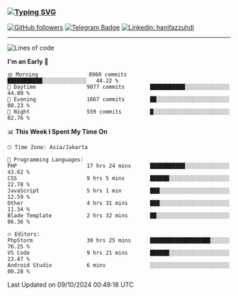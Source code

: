 ### [![Typing SVG](https://readme-typing-svg.herokuapp.com?font=lato&size=22&lines=Hi+There+👋)](https://git.io/typing-svg) 

[![GitHub followers](https://img.shields.io/github/followers/hanifazzuhdi?label=Follow&style=social)](https://github.com/hanifazzuhdi/?tab=follow) 
[![Telegram Badge](https://img.shields.io/badge/-hanif0198-blue?style=social&logo=telegram&link=https://www.t.me/hanif0198/)](https://www.t.me/hanif0198/) 
[![Linkedin: hanifazzuhdi](https://img.shields.io/badge/-hanifazzuhdi-blue?style=flat-square&logo=Linkedin&logoColor=white&link=https://www.linkedin.com/in/hanif-az-zuhdi-69688019b/)](https://www.linkedin.com/in/hanif-az-zuhdi-69688019b/) 

<hr/>

<!--START_SECTION:waka-->
![Lines of code](https://img.shields.io/badge/From%20Hello%20World%20I%27ve%20Written-69.7%20million%20lines%20of%20code-blue)

**I'm an Early 🐤** 

```text
🌞 Morning                8960 commits        ███████████░░░░░░░░░░░░░░   44.22 % 
🌆 Daytime                9077 commits        ███████████░░░░░░░░░░░░░░   44.80 % 
🌃 Evening                1667 commits        ██░░░░░░░░░░░░░░░░░░░░░░░   08.23 % 
🌙 Night                  559 commits         █░░░░░░░░░░░░░░░░░░░░░░░░   02.76 % 
```


📊 **This Week I Spent My Time On** 

```text
🕑︎ Time Zone: Asia/Jakarta

💬 Programming Languages: 
PHP                      17 hrs 24 mins      ███████████░░░░░░░░░░░░░░   43.62 % 
CSS                      9 hrs 5 mins        ██████░░░░░░░░░░░░░░░░░░░   22.78 % 
JavaScript               5 hrs 1 min         ███░░░░░░░░░░░░░░░░░░░░░░   12.59 % 
Other                    4 hrs 31 mins       ███░░░░░░░░░░░░░░░░░░░░░░   11.34 % 
Blade Template           2 hrs 32 mins       ██░░░░░░░░░░░░░░░░░░░░░░░   06.36 % 

🔥 Editors: 
PhpStorm                 30 hrs 25 mins      ███████████████████░░░░░░   76.25 % 
VS Code                  9 hrs 21 mins       ██████░░░░░░░░░░░░░░░░░░░   23.47 % 
Android Studio           6 mins              ░░░░░░░░░░░░░░░░░░░░░░░░░   00.28 % 
```


 Last Updated on 09/10/2024 00:49:18 UTC
<!--END_SECTION:waka-->
